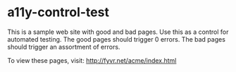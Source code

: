 # a11y-control-test
This is a sample web site with good and bad pages. Use this as a control for automated testing. The good pages should trigger 0 errors. The bad pages should trigger an assortment of errors.

To view these pages, visit: http://fyvr.net/acme/index.html
